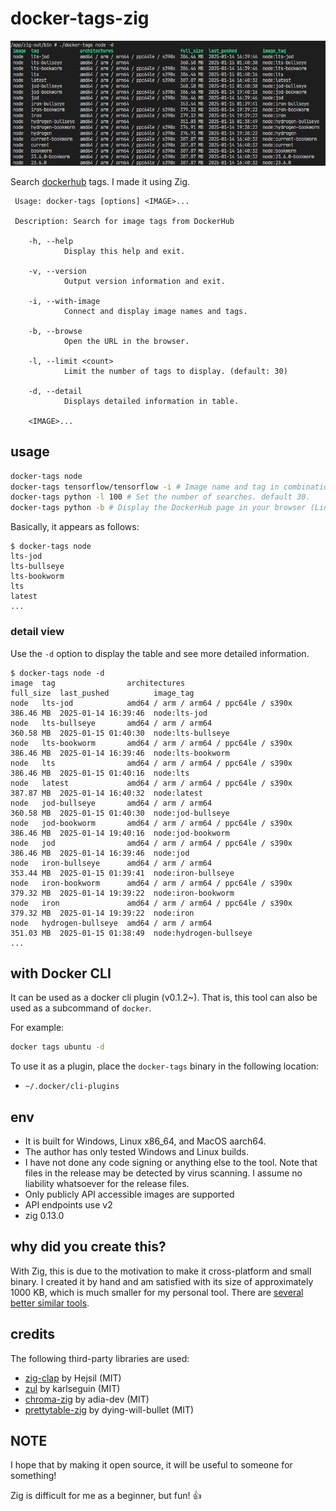 # docker-tags-zig

![](docs/images/screen.png)

Search [dockerhub](https://hub.docker.com/) tags. I made it using Zig.

```
 Usage: docker-tags [options] <IMAGE>...

 Description: Search for image tags from DockerHub

    -h, --help
            Display this help and exit.

    -v, --version
            Output version information and exit.

    -i, --with-image
            Connect and display image names and tags.

    -b, --browse
            Open the URL in the browser.

    -l, --limit <count>
            Limit the number of tags to display. (default: 30)

    -d, --detail
            Displays detailed information in table.

    <IMAGE>...
```

## usage

```bash
docker-tags node
docker-tags tensorflow/tensorflow -i # Image name and tag in combination, such as python:latest
docker-tags python -l 100 # Set the number of searches. default 30.
docker-tags python -b # Display the DockerHub page in your browser (Linux must be able to use xdg-open)
```

Basically, it appears as follows:

```
$ docker-tags node
lts-jod
lts-bullseye
lts-bookworm
lts
latest
...
```

### detail view

Use the `-d` option to display the table and see more detailed information.

```
$ docker-tags node -d
image  tag                architectures                          full_size  last_pushed          image_tag
node   lts-jod            amd64 / arm / arm64 / ppc64le / s390x  386.46 MB  2025-01-14 16:39:46  node:lts-jod
node   lts-bullseye       amd64 / arm / arm64                    360.58 MB  2025-01-15 01:40:30  node:lts-bullseye
node   lts-bookworm       amd64 / arm / arm64 / ppc64le / s390x  386.46 MB  2025-01-14 16:39:46  node:lts-bookworm
node   lts                amd64 / arm / arm64 / ppc64le / s390x  386.46 MB  2025-01-15 01:40:16  node:lts
node   latest             amd64 / arm / arm64 / ppc64le / s390x  387.87 MB  2025-01-14 16:40:32  node:latest
node   jod-bullseye       amd64 / arm / arm64                    360.58 MB  2025-01-15 01:40:30  node:jod-bullseye
node   jod-bookworm       amd64 / arm / arm64 / ppc64le / s390x  386.46 MB  2025-01-14 19:40:16  node:jod-bookworm
node   jod                amd64 / arm / arm64 / ppc64le / s390x  386.46 MB  2025-01-14 16:39:46  node:jod
node   iron-bullseye      amd64 / arm / arm64                    353.44 MB  2025-01-15 01:39:41  node:iron-bullseye
node   iron-bookworm      amd64 / arm / arm64 / ppc64le / s390x  379.32 MB  2025-01-14 19:39:22  node:iron-bookworm
node   iron               amd64 / arm / arm64 / ppc64le / s390x  379.32 MB  2025-01-14 19:39:22  node:iron
node   hydrogen-bullseye  amd64 / arm / arm64                    351.03 MB  2025-01-15 01:38:49  node:hydrogen-bullseye
...
```

## with Docker CLI

It can be used as a docker cli plugin (v0.1.2~). That is, this tool can also be used as a subcommand of `docker`.

For example:

```bash
docker tags ubuntu -d
```

To use it as a plugin, place the `docker-tags` binary in the following location:

- `~/.docker/cli-plugins`

## env

- It is built for Windows, Linux x86_64, and MacOS aarch64.
- The author has only tested Windows and Linux builds.
- I have not done any code signing or anything else to the tool. Note that files in the release may be detected by virus scanning. I assume no liability whatsoever for the release files.
- Only publicly API accessible images are supported
- API endpoints use v2
- zig 0.13.0

## why did you create this?

With Zig, this is due to the motivation to make it cross-platform and small binary.
I created it by hand and am satisfied with its size of approximately 1000 KB, which is much smaller for my personal tool.
There are [several better similar tools](https://github.com/goodwithtech/dockertags).

## credits

The following third-party libraries are used:

- [zig-clap](https://github.com/Hejsil/zig-clap) by Hejsil (MIT)
- [zul](https://github.com/karlseguin/zul) by karlseguin (MIT)
- [chroma-zig](https://github.com/adia-dev/chroma-zig/) by adia-dev (MIT)
- [prettytable-zig](https://github.com/dying-will-bullet/prettytable-zig) by dying-will-bullet (MIT)

## NOTE
I hope that by making it open source, it will be useful to someone for something!

Zig is difficult for me as a beginner, but fun! 👍
